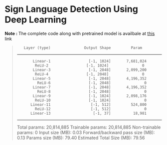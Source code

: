 # Sign Language Detection Using Deep Learning

<b> Note : </b> The complete code along with pretrained model is availbale at [this](https://drive.google.com/file/d/1asp49Y5LbjCnRxetISSnXsfn-cHYaRLP/view?usp=sharing) link 

> 
>        Layer (type)               Output Shape         Param 
> ------------------------------------------------------------------
>            Linear-1                 [-1, 1024]       7,681,024
>             ReLU-2                 [-1, 1024]               0
>            Linear-3                 [-1, 2048]       2,099,200
>             ReLU-4                 [-1, 2048]               0
>            Linear-5                 [-1, 2048]       4,196,352
>              ReLU-6                 [-1, 2048]               0
>            Linear-7                 [-1, 2048]       4,196,352
>              ReLU-8                 [-1, 2048]               0
>            Linear-9                 [-1, 1024]       2,098,176
>             ReLU-10                 [-1, 1024]               0
>           Linear-11                  [-1, 512]         524,800
>             ReLU-12                  [-1, 512]               0
>           Linear-13                   [-1, 37]          18,981
> ------------------------------------------------------------------
> Total params: 20,814,885
> Trainable params: 20,814,885
> Non-trainable params: 0
> Input size (MB): 0.03
> Forward/backward pass size (MB): 0.13
> Params size (MB): 79.40
> Estimated Total Size (MB): 79.56
